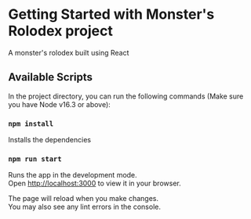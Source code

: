 # Getting Started with Monster's Rolodex project

A monster's rolodex built using React

## Available Scripts

In the project directory, you can run the following commands (Make sure you have Node v16.3 or above):

### `npm install`

Installs the dependencies

### `npm run start`

Runs the app in the development mode.\
Open [http://localhost:3000](http://localhost:3000) to view it in your browser.

The page will reload when you make changes.\
You may also see any lint errors in the console.

